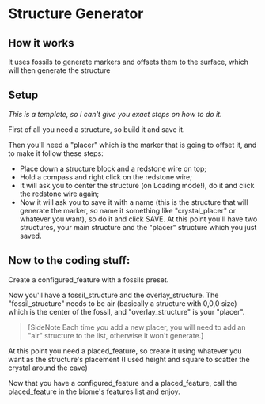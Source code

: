 # Structure Generator

## How it works
It uses fossils to generate markers and offsets them to the surface, which will then generate the structure

## Setup
*This is a template, so I can't give you exact steps on how to do it.*

First of all you need a structure, so build it and save it.

Then you'll need a "placer" which is the marker that is going to offset it, and to make it follow these steps:
- Place down a structure block and a redstone wire on top;
- Hold a compass and right click on the redstone wire;
- It will ask you to center the structure (on Loading mode!), do it and click the redstone wire again;
- Now it will ask you to save it with a name (this is the structure that will generate the marker, so name it something like "crystal_placer" or whatever you want), so do it and click SAVE.
At this point you'll have two structures, your main structure and the "placer" structure which you just saved.

Now to the coding stuff:
---
Create a configured_feature with a fossils preset.

Now you'll have a fossil_structure and the overlay_structure.
The "fossil_structure" needs to be air (basically a structure with 0,0,0 size) which is the center of the fossil, and "overlay_structure" is your "placer".
> [SideNote Each time you add a new placer, you will need to add an "air" structure to the list, otherwise it won't generate.]

At this point you need a placed_feature, so create it using whatever you want as the structure's placement (I used height and square to scatter the crystal around the cave)

Now that you have a configured_feature and a placed_feature, call the placed_feature in the biome's features list and enjoy.
